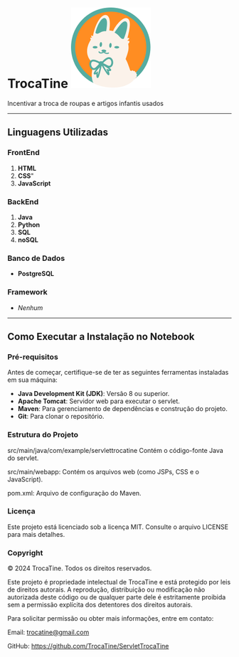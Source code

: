 # TrocaTine ![Tine](src/main/webapp/Assets/logo.png)
Incentivar a troca de roupas e artigos infantis usados 

---

## Linguagens Utilizadas

### FrontEnd
1. **HTML**
2. **CSS**"
3. **JavaScript**

### BackEnd
1. **Java**
2. **Python**
3. **SQL**
4. **noSQL**

### Banco de Dados
- **PostgreSQL**

### Framework
- *Nenhum*

---

## Como Executar a Instalação no Notebook

### Pré-requisitos
Antes de começar, certifique-se de ter as seguintes ferramentas instaladas em sua máquina:

- **Java Development Kit (JDK)**: Versão 8 ou superior.
- **Apache Tomcat**: Servidor web para executar o servlet.
- **Maven**: Para gerenciamento de dependências e construção do projeto.
- **Git**: Para clonar o repositório.


### Estrutura do Projeto
src/main/java/com/example/servlettrocatine Contém o código-fonte Java do servlet.

src/main/webapp: Contém os arquivos web (como JSPs, CSS e o JavaScript).

pom.xml: Arquivo de configuração do Maven.

### Licença
Este projeto está licenciado sob a licença MIT. Consulte o arquivo LICENSE para mais detalhes.

### Copyright
© 2024 TrocaTine. Todos os direitos reservados.

Este projeto é propriedade intelectual de TrocaTine e está protegido por leis de direitos autorais. A reprodução, distribuição ou modificação não autorizada deste código ou de qualquer parte dele é estritamente proibida sem a permissão explícita dos detentores dos direitos autorais.

Para solicitar permissão ou obter mais informações, entre em contato:

Email: trocatine@gmail.com

GitHub: https://github.com/TrocaTine/ServletTrocaTine